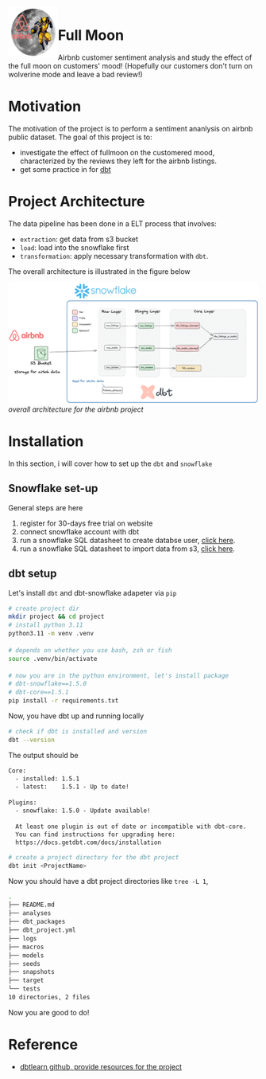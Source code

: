 <img align="left" width="100" height="100" src="./drawings/5_fullmoon_airbnb.excalidraw.png">


# Full Moon 
Airbnb customer sentiment analysis and study the effect of the full moon on customers' mood! (Hopefully our customers don't turn on wolverine mode and leave a bad review!)

# Motivation

The motivation of the project is to perform a sentiment ananlysis on airbnb public dataset. The goal of this project is to:
- investigate the effect of fullmoon on the customered mood, characterized by the reviews they left for the airbnb listings.
- get some practice in for [dbt](https://docs.getdbt.com/)


# Project Architecture

The data pipeline has been done in a ELT process that involves:
- `extraction`: get data from s3 bucket
- `load`: load into the snowflake first
- `transformation`: apply necessary transformation with `dbt`.

The overall architecture is illustrated in the figure below

![](drawings/4_dbt_transformation.excalidraw.png)
*overall architecture for the airbnb project*


# Installation

In this section, i will cover how to set up the `dbt` and `snowflake`
## Snowflake set-up

General steps are here
1. register for 30-days free trial on website
2. connect snowflake account with dbt
3. run a snowflake SQL datasheet to create databse user, [click here](./setup/2_create_users.sql).
4. run a snowflake SQL datasheet to import data from s3, [click here](./setup/1_import_airbnb_data_to_snowflake.sql). 


## dbt setup

Let's install `dbt` and dbt-snowflake adapeter via `pip`

```bash
# create project dir
mkdir project && cd project
# install python 3.11
python3.11 -m venv .venv

# depends on whether you use bash, zsh or fish
source .venv/bin/activate

# now you are in the python environment, let's install package
# dbt-snowflake==1.5.0
# dbt-core==1.5.1
pip install -r requirements.txt
```

Now, you have dbt up and running locally 
```bash
# check if dbt is installed and version
dbt --version
```
The output should be 

```plaintext
Core:
  - installed: 1.5.1
  - latest:    1.5.1 - Up to date!

Plugins:
  - snowflake: 1.5.0 - Update available!

  At least one plugin is out of date or incompatible with dbt-core.
  You can find instructions for upgrading here:
  https://docs.getdbt.com/docs/installation
```

```bash
# create a project directory for the dbt project
dbt init <ProjectName>
```

Now you should have a dbt project directories like `tree -L 1`, 
```bash
.
├── README.md
├── analyses
├── dbt_packages
├── dbt_project.yml
├── logs
├── macros
├── models
├── seeds
├── snapshots
├── target
└── tests
10 directories, 2 files
```

Now you are good to do!



# Reference
- [dbtlearn github, provide resources for the project](https://github.com/nordquant/complete-dbt-bootcamp-zero-to-hero)